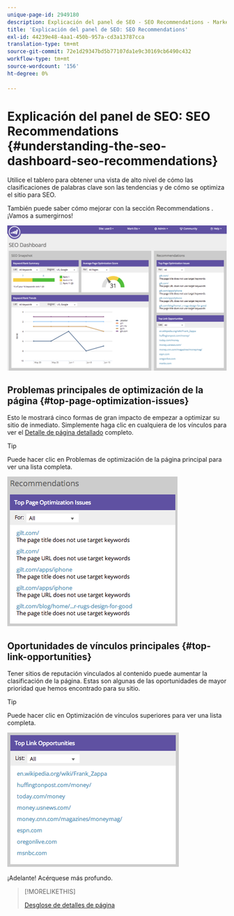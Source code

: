 ```yaml
---
unique-page-id: 2949180
description: Explicación del panel de SEO - SEO Recommendations - Marketo Docs - Documentación del producto
title: 'Explicación del panel de SEO: SEO Recommendations'
exl-id: 44239e48-4aa1-450b-957a-cd3a13787cca
translation-type: tm+mt
source-git-commit: 72e1d29347bd5b77107da1e9c30169cb6490c432
workflow-type: tm+mt
source-wordcount: '156'
ht-degree: 0%

---
```


# Explicación del panel de SEO: SEO Recommendations {#understanding-the-seo-dashboard-seo-recommendations}

Utilice el tablero para obtener una vista de alto nivel de cómo las clasificaciones de palabras clave son las tendencias y de cómo se optimiza el sitio para SEO.

También puede saber cómo mejorar con la sección Recommendations . ¡Vamos a sumergirnos!

![](assets/image2014-9-17-21-3a39-3a57.png)

## Problemas principales de optimización de la página {#top-page-optimization-issues}

Esto le mostrará cinco formas de gran impacto de empezar a optimizar su sitio de inmediato. Simplemente haga clic en cualquiera de los vínculos para ver el [Detalle de página detallado](/help/marketo/product-docs/additional-apps/seo/pages/seo-using-the-page-detail-drill-down.md) completo.

>[!TIP]
>
>Puede hacer clic en Problemas de optimización de la página principal para ver una lista completa.

![](assets/image2014-9-17-21-3a40-3a52.png)

## Oportunidades de vínculos principales {#top-link-opportunities}

Tener sitios de reputación vinculados al contenido puede aumentar la clasificación de la página. Estas son algunas de las oportunidades de mayor prioridad que hemos encontrado para su sitio.

>[!TIP]
>
>Puede hacer clic en Optimización de vínculos superiores para ver una lista completa.

![](assets/image2014-9-17-21-3a41-3a17.png)

¡Adelante! Acérquese más profundo.

>[!MORELIKETHIS]
>
>[Desglose de detalles de página](../../../../product-docs/additional-apps/seo/pages/seo-using-the-page-detail-drill-down.md)
